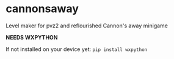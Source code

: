 # cannonsaway
Level maker for pvz2 and reflourished Cannon's away minigame

**NEEDS WXPYTHON**

If not installed on your device yet: `pip install wxpython`